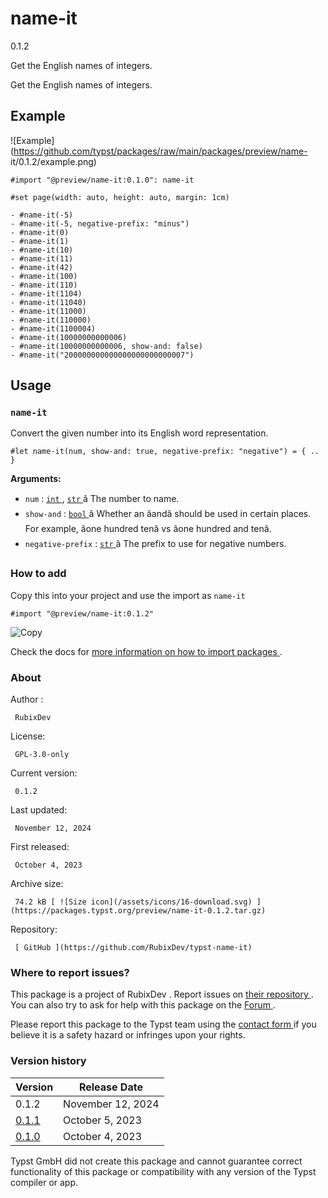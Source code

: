 #  name-it

0.1.2

Get the English names of integers.

Get the English names of integers.

##  Example

![Example](https://github.com/typst/packages/raw/main/packages/preview/name-
it/0.1.2/example.png)

    
    
    #import "@preview/name-it:0.1.0": name-it
    
    #set page(width: auto, height: auto, margin: 1cm)
    
    - #name-it(-5)
    - #name-it(-5, negative-prefix: "minus")
    - #name-it(0)
    - #name-it(1)
    - #name-it(10)
    - #name-it(11)
    - #name-it(42)
    - #name-it(100)
    - #name-it(110)
    - #name-it(1104)
    - #name-it(11040)
    - #name-it(11000)
    - #name-it(110000)
    - #name-it(1100004)
    - #name-it(10000000000006)
    - #name-it(10000000000006, show-and: false)
    - #name-it("200000000000000000000000007")
    

##  Usage

###  ` name-it `

Convert the given number into its English word representation.

    
    
    #let name-it(num, show-and: true, negative-prefix: "negative") = { .. }
    

**Arguments:**

  * ` num ` : [ ` int ` ](https://typst.app/docs/reference/foundations/int/) , [ ` str ` ](https://typst.app/docs/reference/foundations/str/) â The number to name. 
  * ` show-and ` : [ ` bool ` ](https://typst.app/docs/reference/foundations/bool/) â Whether an âandâ should be used in certain places. For example, âone hundred tenâ vs âone hundred and tenâ. 
  * ` negative-prefix ` : [ ` str ` ](https://typst.app/docs/reference/foundations/str/) â The prefix to use for negative numbers. 

###  How to add

Copy this into your project and use the import as  ` name-it `

    
    
    #import "@preview/name-it:0.1.2"

![Copy](/assets/icons/16-copy.svg)

Check the docs for  [ more information on how to import packages
](https://typst.app/docs/reference/scripting/#packages) .

###  About

Author  :

     RubixDev 
License:

     GPL-3.0-only 
Current version:

     0.1.2 
Last updated:

     November 12, 2024 
First released:

     October 4, 2023 
Archive size:

     74.2 kB [ ![Size icon](/assets/icons/16-download.svg) ](https://packages.typst.org/preview/name-it-0.1.2.tar.gz)
Repository:

     [ GitHub ](https://github.com/RubixDev/typst-name-it)

###  Where to report issues?

This  package  is a project of  RubixDev  .  Report issues on  [ their
repository ](https://github.com/RubixDev/typst-name-it) .  You can also try to
ask for help with this  package  on the  [ Forum ](https://forum.typst.app) .

Please report this  package  to the Typst team using the  [ contact form
](https://typst.app/contact) if you believe it is a safety hazard or infringes
upon your rights.

###  Version history

Version  |  Release Date   
---|---  
0.1.2  |  November 12, 2024   
[ 0.1.1 ](https://typst.app/universe/package/name-it/0.1.1/) |  October 5, 2023   
[ 0.1.0 ](https://typst.app/universe/package/name-it/0.1.0/) |  October 4, 2023   
  
Typst GmbH did not create this  package  and cannot guarantee correct
functionality of this  package  or compatibility with any version of the Typst
compiler or app.

